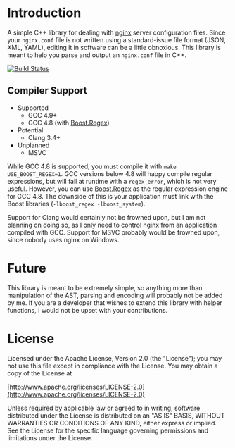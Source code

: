 Introduction
============

A simple C++ library for dealing with [nginx](http://nginx.com/) server configuration files.
Since your `nginx.conf` file is not written using a standard-issue file format (JSON, XML, YAML), editing it in software
 can be a little obnoxious.
This library is meant to help you parse and output an `nginx.conf` file in C++.

[![Build Status](https://travis-ci.org/tgockel/nginxconfig.svg?branch=master)](https://travis-ci.org/tgockel/nginxconfig)

Compiler Support
----------------

 - Supported
     - GCC 4.9+
     - GCC 4.8 (with [Boost.Regex][Boost.Regex])
 - Potential
     - Clang 3.4+
 - Unplanned
     - MSVC

While GCC 4.8 is supported, you must compile it with `make USE_BOOST_REGEX=1`.
GCC versions below 4.8 will happy compile regular expressions, but will fail at runtime with a `regex_error`, which is
 not very useful.
However, you can use [Boost.Regex][Boost.Regex] as the regular expression engine for GCC 4.8.
The downside of this is your application must link with the Boost libraries (`-lboost_regex -lboost_system`).

Support for Clang would certainly not be frowned upon, but I am not planning on doing so, as I only need to control
 nginx from an application compiled with GCC.
Support for MSVC probably would be frowned upon, since nobody uses nginx on Windows.

Future
======

This library is meant to be extremely simple, so anything more than manipulation of the AST, parsing and encoding will
 probably not be added by me.
If you are a developer that wishes to extend this library with helper functions, I would not be upset with your
 contributions.

License
=======

Licensed under the Apache License, Version 2.0 (the "License"); you may not use this file except in compliance with
the License. You may obtain a copy of the License at

  [http://www.apache.org/licenses/LICENSE-2.0](http://www.apache.org/licenses/LICENSE-2.0)

Unless required by applicable law or agreed to in writing, software distributed under the License is distributed on
an "AS IS" BASIS, WITHOUT WARRANTIES OR CONDITIONS OF ANY KIND, either express or implied. See the License for the
specific language governing permissions and limitations under the License.

 [Boost.Regex]: http://www.boost.org/doc/libs/1_56_0/libs/regex/doc/html/index.html
